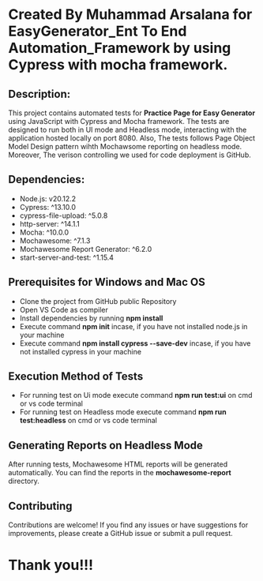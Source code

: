 # Created By Muhammad Arsalana for EasyGenerator_Ent To End Automation_Framework by using Cypress with mocha framework.

## Description:

This project contains automated tests for **Practice Page for Easy Generator** using JavaScript with Cypress and Mocha framework. The tests are designed to run both in UI mode and Headless mode, interacting with the application hosted locally on port 8080. Also, The tests follows Page Object Model Design pattern wihth Mochawsome reporting on headless mode. Moreover, The verison controlling we used for code deployment is GitHub.


## Dependencies:

- Node.js: v20.12.2
- Cypress: ^13.10.0
- cypress-file-upload: ^5.0.8
- http-server: ^14.1.1
- Mocha: ^10.0.0
- Mochawesome: ^7.1.3
- Mochawesome Report Generator: ^6.2.0
- start-server-and-test: ^1.15.4


## Prerequisites for Windows and Mac OS

- Clone the project from GitHub public Repository
- Open VS Code as compiler
- Install dependencies by running **npm install**
- Execute command **npm init** incase, if you have not installed node.js in your machine
- Execute command **npm install cypress --save-dev** incase, if you have not installed cypress in your machine


## Execution Method of Tests

- For running test on Ui mode execute command **npm run test:ui** on cmd or vs code terminal
- For running test on Headless mode execute command **npm run test:headless** on cmd or vs code terminal


##  Generating Reports on Headless Mode

After running tests, Mochawesome HTML reports will be generated automatically. You can find the reports in the **mochawesome-report**  directory.

## Contributing

Contributions are welcome! If you find any issues or have suggestions for improvements, please create a GitHub issue or submit a pull request.


# Thank you!!!